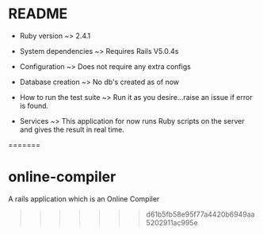 # README

* Ruby version ~> 2.4.1

* System dependencies ~> Requires Rails V5.0.4s

* Configuration  ~> Does not require any extra configs

* Database creation ~> No db's created as of now

* How to run the test suite ~> Run it as you desire...raise an issue if error is found.

* Services ~> This application for now runs Ruby scripts on the server and gives the result in real time.

=======
# online-compiler
A rails application which is an Online Compiler

>>>>>>> d61b5fb58e95f77a4420b6949aa5202911ac995e
